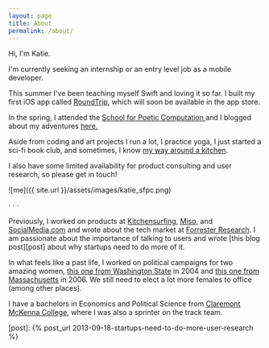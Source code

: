 ```yaml
---
layout: page
title: About
permalink: /about/
---
```



Hi, I'm Katie.

I'm currently seeking an internship or an entry level job as a mobile developer.

This summer I've been teaching myself Swift and loving it so far. I built my first iOS app called <a href="http://twitter.com/helloroundtrip">RoundTrip</a>, which will soon be available in the app store. 

In the spring, I attended the <a href="http://sfpc.io/"> School for Poetic Computation </a> and I blogged about my adventures <a href="http://sfpc.katiesmillie.com/">here.</a> 

Aside from coding and art projects I run a lot, I practice yoga, I just started a sci-fi book club, and sometimes, I know <a href="https://instagram.com/p/zUvaxNno4W">my way around a kitchen</a>. 

I also have some limited availability for product consulting and user research, so please get in touch!

![me]({{ site.url }}/assets/images/katie_sfpc.png)

&middot; &middot; &middot; 

Previously, I worked on products at <a href="https://www.kitchensurfing.com">Kitchensurfing</a>, <a href="https://www.crunchbase.com/organization/miso">Miso</a>, and <a href="https://www.crunchbase.com/organization/socialmedia">SocialMedia.com</a> and wrote about the tech market at <a href="https://www.forrester.com/home/">Forrester Research</a>.  I am passionate about the importance of talking to users and wrote [this blog post][post] about why startups need to do more of it. 


In what feels like a past life, I  worked on political campaigns for two amazing women, <a href="http://www.murray.senate.gov/public/">this one from Washington State</a> in 2004 and <a href="http://www.debgoldberg.com">this one from Massachusetts</a> in 2006. We still need to elect a lot more females to office (among other places).

I have a bachelors in Economics and Political Science from <a href="http://www.claremontmckenna.edu">Claremont McKenna College</a>, where I was also a sprinter on the track team. 

[post]:      {% post_url 2013-09-18-startups-need-to-do-more-user-research %}

